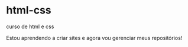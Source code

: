 # html-css
 curso de html e css
 
 Estou aprendendo a criar sites e agora vou gerenciar meus repositórios!